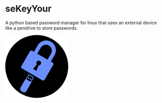 # seKeyYour
A python based password manager for linux that uses an external device like a pendrive to store passwords.

![logo](https://raw.githubusercontent.com/rpd-512/seKeyYour/main/logo.png)

